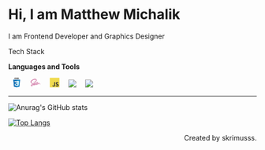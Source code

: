 <h1 align="left">Hi, I am Matthew Michalik</h1>
<p> I am Frontend Developer and Graphics Designer </p>
<p align="left">Tech Stack</p>

**Languages and Tools**
<p> 
 <code> <img src="https://raw.githubusercontent.com/devicons/devicon/master/icons/css3/css3-original-wordmark.svg" height="20"/> </code>
 <code> <img src="https://raw.githubusercontent.com/devicons/devicon/master/icons/sass/sass-original.svg" height="20"/> </code>
 <code> <img src="https://raw.githubusercontent.com/devicons/devicon/master/icons/javascript/javascript-original.svg" height="20"/> </code>
 <code> <img src="https://www.vectorlogo.zone/logos/git-scm/git-scm-icon.svg" height="20"/> </code>
 <code> <img src="https://angular.io/assets/images/logos/angular/angular.svg" height="20"/> </code>
 </p>
 
 ---

<div align="left">
  
![Anurag's GitHub stats](https://github-readme-stats.vercel.app/api?username=skrimusss&show_icons=true)
  
</div>

[![Top Langs](https://github-readme-stats.vercel.app/api/top-langs/?username=skrimusss&layout=compact)](https://github.com/anuraghazra/github-readme-stats)

<p align="right"> Created by skrimusss. </p>
